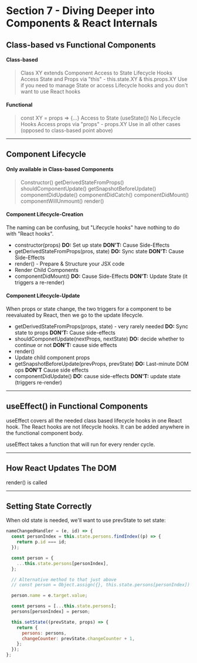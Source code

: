 # Section 7 - Diving Deeper into Components & React Internals

## Class-based vs Functional Components

#### Class-based

> Class XY extends Component
> Access to State
> Lifecycle Hooks
> Access State and Props via "this" - this.state.XY & this.props.XY
> Use if you need to manage State or access Lifecycle hooks and you don't want to use React hooks

#### Functional

> const XY = props => {...}
> Access to State (useState())
> No Lifecycle Hooks
> Access props via "props" - props.XY
> Use in all other cases (opposed to class-based point above)

---

## Component Lifecycle

#### Only available in Class-based Components

> Constructor()
> getDerivedStateFromProps()
> shouldComponentUpdate()
> getSnapshotBeforeUpdate()
> componentDidUpdate()
> componentDidCatch()
> componentDidMount()
> componentWillUnmount()
> render()

#### Component Lifecycle-Creation

The naming can be confusing, but "Lifecycle hooks" have nothing to do with "React hooks".

- constructor(props)
  **DO:** Set up state
  **DON'T:** Cause Side-Effects
- getDerivedStateFromProps(pros, state)
  **DO:** Sync state
  **DON'T:** Cause Side-Effects
- render() - Prepare & Structure your JSX code
- Render Child Components
- componentDidMount()
  **DO:** Cause Side-Effects
  **DON'T:** Update State (it triggers a re-render)

#### Component Lifecycle-Update

When props or state change, the two triggers for a component to be reevaluated by React, then we go to the update lifecycle.

- getDerivedStateFromProps(props, state) - very rarely needed
  **DO:** Sync state to props
  **DON'T:** Cause side-effects
- shouldComponetUpdate(nextProps, nextState)
  **DO:** decide whether to continue or not
  **DON'T:** cause side effects
- render()
- Update child component props
- getSnapshotBeforeUpdate(prevProps, prevState)
  **DO:** Last-minute DOM ops
  **DON'T** Cause side effects
- componentDidUpdate()
  **DO:** cause side-effects
  **DON'T:** update state (triggers re-render)

---

## useEffect() in Functional Components

useEffect covers all the needed class based lifecycle hooks in one React hook. The React hooks are not lifecycle hooks. It can be added anywhere in the functional component body.

useEffect takes a function that will run for every render cycle.

---

## How React Updates The DOM

render() is called

---

## Setting State Correctly

When old state is needed, we'll want to use prevState to set state:

```javascript
nameChangedHandler = (e, id) => {
  const personIndex = this.state.persons.findIndex((p) => {
    return p.id === id;
  });

  const person = {
    ...this.state.persons[personIndex],
  };

  // Alternative method to that just above
  // const person = Object.assign({}, this.state.persons[personIndex])

  person.name = e.target.value;

  const persons = [...this.state.persons];
  persons[personIndex] = person;

  this.setState((prevState, props) => {
    return {
      persons: persons,
      changeCounter: prevState.changeCounter + 1,
    };
  });
};
```
